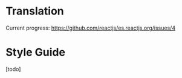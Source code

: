 # Translation

Current progress: https://github.com/reactjs/es.reactjs.org/issues/4

# Style Guide

[todo]

